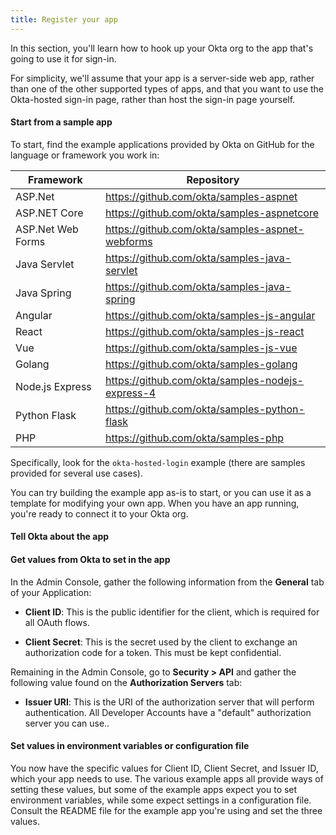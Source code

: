 ```yaml
---
title: Register your app
---
```


In this section, you'll learn how to hook up your Okta org to the app that's going to use it for sign-in.

For simplicity, we'll assume that your app is a server-side web app, rather than one of the other supported types of apps, and that you want to use the Okta-hosted sign-in page, rather than host the sign-in page yourself.

#### Start from a sample app

To start, find the example applications provided by Okta on GitHub for the language or framework you work in:

| Framework         | Repository                                         |
|-------------------|----------------------------------------------------|
| ASP.Net           | <https://github.com/okta/samples-aspnet>           |
| ASP.NET Core      | <https://github.com/okta/samples-aspnetcore>       |
| ASP.Net Web Forms | <https://github.com/okta/samples-aspnet-webforms>  |
| Java Servlet      | <https://github.com/okta/samples-java-servlet>     |
| Java Spring       | <https://github.com/okta/samples-java-spring>      |
| Angular           | <https://github.com/okta/samples-js-angular>       |
| React             | <https://github.com/okta/samples-js-react>         |
| Vue               | <https://github.com/okta/samples-js-vue>           |
| Golang            | <https://github.com/okta/samples-golang>           |
| Node.js Express   | <https://github.com/okta/samples-nodejs-express-4> |
| Python Flask      | <https://github.com/okta/samples-python-flask>     |
| PHP               | <https://github.com/okta/samples-php>              |

Specifically, look for the `okta-hosted-login` example (there are samples provided for several use cases).

You can try building the example app as-is to start, or you can use it as a template for modifying your own app. When you have an app running, you're ready to connect it to your Okta org.

#### Tell Okta about the app

<StackSelector snippet="register-app" />

#### Get values from Okta to set in the app

In the Admin Console, gather the following information from the **General** tab of your Application:

 - **Client ID**: This is the public identifier for the client, which is required for all OAuth flows.

 - **Client Secret**: This is the secret used by the client to exchange an authorization code for a token. This must be kept confidential.

Remaining in the Admin Console, go to **Security > API** and gather the following value found on the **Authorization Servers** tab:

 - **Issuer URI**: This is the URI of the authorization server that will perform authentication. All Developer Accounts have a "default" authorization server you can use..

#### Set values in environment variables or configuration file

You now have the specific values for Client ID, Client Secret, and Issuer ID, which your app needs to use. The various example apps all provide ways of setting these values, but some of the example apps expect you to set environment variables, while some expect settings in a configuration file. Consult the README file for the example app you're using and set the three values.

<NextSectionLink/>
